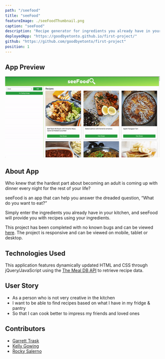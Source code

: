 ```yaml
---
path: "/seefood"
title: "seeFood"
featureImage: ./seeFoodThumbnail.png
caption: "seeFood"
description: "Recipe generator for ingredients you already have in your kitchen"
deployedApp: "https://goodbyetonto.github.io/first-project/"
github: "https://github.com/goodbyetonto/first-project"
position: 1
---
```

## App Preview 


![seeFood Preview](./seeFood.gif)



## About App

Who knew that the hardest part about becoming an adult is coming up with dinner every night for the rest of your life?

seeFood is an app that can help you answer the dreaded question, “What do you want to eat?”

Simply enter the ingredients you already have in your kitchen, and seeFood will provide you with recipes using your ingredients.

This project has been completed with no known bugs and can be viewed <a href="https://goodbyetonto.github.io/first-project/" target="_blank" rel="noreferrer">here</a>. The project is responsive and can be viewed on mobile, tablet or desktop.



## Technologies Used 

This application features dynamically updated HTML and CSS through jQuery/JavaScript using the <a href="https://www.themealdb.com/" target="_blank" rel="noreferrer">The Meal DB API</a> to retrieve recipe data.



## User Story

- As a person who is not very creative in the kitchen
- I want to be able to find recipes based on what I have in my fridge & pantry
- So that I can cook better to impress my friends and loved ones

## Contributors

- <a href="https://goodbyetonto.github.io/Portfolio" target="_blank" rel="noreferrer">Garrett Trask</a>
- <a href="https://kelly70ve.github.io/" target="_blank" rel="noreferrer">Kelly Gowing</a>
- <a href="https://rrsalerno21.github.io/" target="_blank" rel="noreferrer">Rocky Salerno</a>

